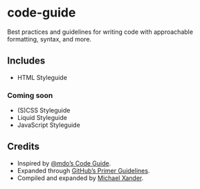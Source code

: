 # code-guide

Best practices and guidelines for writing code with approachable formatting, syntax, and more.

## Includes

* HTML Styleguide

### Coming soon

* (S)CSS Styleguide
* Liquid Styleguide
* JavaScript Styleguide

## Credits

* Inspired by [@mdo’s Code Guide](http://codeguide.co).
* Expanded through [GitHub’s Primer Guidelines](http://primercss.io/guidelines/).
* Compiled and expanded by [Michael Xander](http://michaelxander.com).